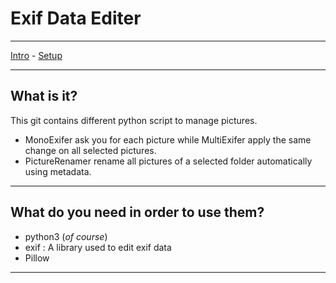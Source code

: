 # Exif Data Editer
***
[Intro](#What-is-it) - [Setup](#What-do-you-need-in-order-to-use-it)
***
## What is it?
This git contains different python script to manage pictures.
- MonoExifer ask you for each picture while MultiExifer apply the same change on all selected pictures.
- PictureRenamer rename all pictures of a selected folder automatically using metadata. 
***
## What do you need in order to use them?
- python3 (*of course*)
- exif : A library used to edit exif data
- Pillow
***
